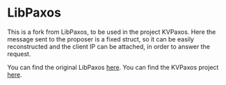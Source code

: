 # LibPaxos

This is a fork from LibPaxos, to be used in the project KVPaxos. Here the message sent to the proposer is a fixed struct, so it can be easily reconstructed and the client IP can be attached, in order to answer the request.

You can find the original LibPaxos [here](https://bitbucket.org/sciascid/libpaxos/src/master/).
You can find the KVPaxos project [here](https://github.com/gabrieltron/libpaxos).
